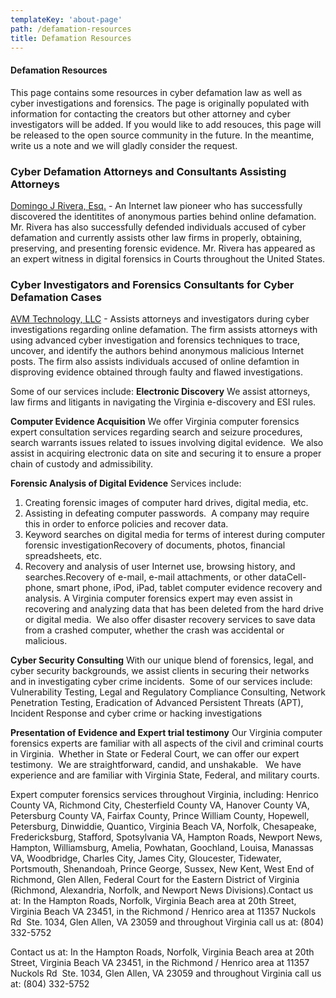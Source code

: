 ```yaml
---
templateKey: 'about-page'
path: /defamation-resources
title: Defamation Resources
---
```

#### Defamation Resources
This page contains some resources in cyber defamation law as well as cyber investigations and forensics.  The page is originally populated with information for contacting the creators but other attorney and cyber investigators will be added.  If you would like to add resouces, this page will be released to the open source community in the future.  In the meantime, write us a note and we will gladly consider the request.  

### Cyber Defamation Attorneys and Consultants Assisting Attorneys
[Domingo J Rivera, Esq.](https://www.icyberlaw.com) - An Internet law pioneer who has successfully discovered the identitites of anonymous parties behind online defamation.  Mr. Rivera has also successfully defended individuals accused of cyber defamation and currently assists other law firms in properly, obtaining, preserving, and presenting forensic evidence.  Mr. Rivera has appeared as an expert witness in digital forensics in Courts throughout the United States. 

### Cyber Investigators and Forensics Consultants for Cyber Defamation Cases
[AVM Technology, LLC](http://www.infosecusa.com) - Assists attorneys and investigators during cyber investigations regarding online defamation.  The firm assists attorneys with using advanced cyber investigation and forensics techniques to trace, uncover, and identify the authors behind anonymous malicious Internet posts.  The firm also assists individuals accused of online defamtion in disproving evidence obtained through faulty and flawed investigations. 

Some of our services include:
**Electronic Discovery** 
We assist attorneys, law firms and litigants in navigating the Virginia e-discovery and ESI rules.

**Computer Evidence Acquisition**
We offer Virginia computer forensics expert consultation services regarding search and seizure procedures, search warrants issues related to issues involving digital evidence.  We also assist in acquiring electronic data on site and securing it to ensure a proper chain of custody and admissibility.

**Forensic Analysis of Digital Evidence**
Services include:
1. Creating forensic images of computer hard drives, digital media, etc.
2. Assisting in defeating computer passwords.  A company may require this in order to enforce policies and recover data.
3. Keyword searches on digital media for terms of interest during computer forensic investigationRecovery of documents, photos, financial spreadsheets, etc.
4. Recovery and analysis of user Internet use, browsing history, and searches.Recovery of e-mail, e-mail attachments, or other dataCell-phone, smart phone, iPod, iPad, tablet computer evidence recovery and analysis. A Virginia computer forensics expert may even assist in recovering and analyzing data that has been deleted from the hard drive or digital media.  We also offer disaster recovery services to save data from a crashed computer, whether the crash was accidental or malicious.

**Cyber Security Consulting**
With our unique blend of forensics, legal, and cyber security backgrounds, we assist clients in securing their networks and in investigating cyber crime incidents.  Some of our services include:
Vulnerability Testing, Legal and Regulatory Compliance Consulting, Network Penetration Testing, Eradication of Advanced Persistent Threats (APT), Incident Response and cyber crime or hacking investigations

**Presentation of Evidence and Expert trial testimony**
Our Virginia computer forensics experts are familiar with all aspects of the civil and criminal courts in Virginia.  Whether in State or Federal Court, we can offer our expert testimony.  We are straightforward, candid, and unshakable.   We have experience and are familiar with Virginia State, Federal, and military courts.

Expert computer forensics services throughout Virginia, including: Henrico County VA, Richmond City, Chesterfield County VA, Hanover County VA, Petersburg County VA, Fairfax County, Prince William County, Hopewell, Petersburg, Dinwiddie, Quantico, Virginia Beach VA, Norfolk, Chesapeake, Fredericksburg, Stafford, Spotsylvania VA, Hampton Roads, Newport News, Hampton, Williamsburg, Amelia, Powhatan, Goochland, Louisa, Manassas VA, Woodbridge, Charles City, James City, Gloucester, Tidewater, Portsmouth, Shenandoah, Prince George, Sussex, New Kent, West End of Richmond, Glen Allen, Federal Court for the Eastern District of Virginia (Richmond, Alexandria, Norfolk, and Newport News Divisions).Contact us at: In the Hampton Roads, Norfolk, Virginia Beach area at 20th Street, Virginia Beach VA 23451, in the Richmond / Henrico area at 11357 Nuckols Rd  Ste. 1034, Glen Allen, VA 23059 and throughout Virginia call us at: (804) 332-5752

Contact us at: In the Hampton Roads, Norfolk, Virginia Beach area at 20th Street, Virginia Beach VA 23451, in the Richmond / Henrico area at 11357 Nuckols Rd  Ste. 1034, Glen Allen, VA 23059 and throughout Virginia call us at: (804) 332-5752